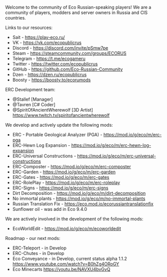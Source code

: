 Welcome to the community of Eco Russian-speaking players!
We are a community of players, modders and server owners in Russia and CIS countries.

Links to our resources:
- Sait - https://play-eco.ru/
- VK - https://vk.com/ecopublicrus
- Discord - https://discord.com/invite/pSmw7pe
- Steam - https://steamcommunity.com/groups/ECORUS
- Telegram - https://t.me/ecogameru
- Twitter - https://twitter.com/ecopublicrus
- GitHub - https://github.com/Eco-Russian-Community
- Dzen - https://dzen.ru/ecopublicrus
- Boosty - https://boosty.to/ecorumods

ERC Development team:
- @Stallef [Manager]
- @Tavren [C# Coder]
- @SpiritOfAncientWherewolf [3D Artist] https://www.twitch.tv/spiritofancientwherewolf

We develop and actively update the following mods:

- ERC - Portable Geological Analyzer (PGA) - https://mod.io/g/eco/m/erc-pga
- ERC-Hewn Log Expansion - https://mod.io/g/eco/m/erc-hewn-log-expansion
- ERC-Universal Constructions - https://mod.io/g/eco/m/erc-universal-constructions
- ERC-Composter - https://mod.io/g/eco/m/erc-composter
- ERC-Garden - https://mod.io/g/eco/m/erc-garden
- ERC-Gates - https://mod.io/g/eco/m/erc-gates
- ERC-RolePlay - https://mod.io/g/eco/m/erc-roleplay
- ERC-Signs - https://mod.io/g/eco/m/erc-signs
- Dirt Decomposition - https://mod.io/g/eco/m/dirt-decomposition
- No immortal plants - https://mod.io/g/eco/m/no-immortal-plants
- Russian Translation Fix - https://eco.mod.io/ecorussiantranslationfix
- Sunflower oil - was add in Eco 9.4.0

We are actively involved in the development of the following mods:
- EcoWorldEdit - https://mod.io/g/eco/m/ecoworldedit

Roadmap - our next mods:
- ERC-Teleport - in Develop
- ERC-Chutes - in Develop
- Eco Conveyance - in Develop, current status alpha 1.1.2 https://www.youtube.com/watch?v=B0hZg4ORoGY
- Eco Minecarts https://youtu.be/NAVXU4bvGvQ 
